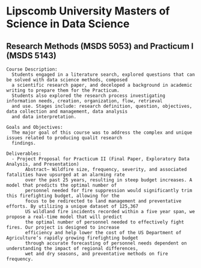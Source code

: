 # Lipscomb University Masters of Science in Data Science

## Research Methods (MSDS 5053) and Practicum I (MSDS 5143)
  
    Course Description:
      Students engaged in a literature search, explored questions that can be solved with data science methods, composed
      a scientific research paper, and deceloped a background in academic writing to prepare them for the Practicum. 
      Students also explored the research process investigating information needs, creation, organization, flow, retrieval
      and use. Stages include: research definition, question, objectives, data collection and management, data analysis 
      and data interpretation. 
      
    Goals and Objectives:
      The major goal of this course was to address the complex and unique issues related to producing qualit research
      findings.
      
    Deliverables:
      - Project Proposal for Practicum II (Final Paper, Exploratory Data Analysis, and Presentation)
           Abstract— Wildfire size, frequency, severity, and associated fatalities have upsurged at an alarming rate
           over the past 25 years, resulting in steep budget increases. A model that predicts the optimal number of
           personnel needed for fire suppression would significantly trim this firefighting budget, allowing for the
           focus to be redirected to land management and preventative efforts. By utilizing a unique dataset of 125,367
           US wildland fire incidents recorded within a five year span, we propose a real-time model that will predict
           the optimal number of personnel needed to effectively fight fires. Our project is designed to increase 
           efficiency and help lower the cost of the US Department of Agriculture’s rapidly growing firefighting budget
           through accurate forecasting of personnel needs dependent on understanding the impact of regional differences,
           wet and dry seasons, and preventative methods on fire frequency. 
